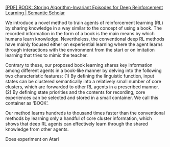 [[PDF] BOOK: Storing Algorithm-Invariant Episodes for Deep Reinforcement Learning | Semantic Scholar](https://www.semanticscholar.org/paper/BOOK%3A-Storing-Algorithm-Invariant-Episodes-for-Deep-Chang-Yoo/3b8473467c22cdeba3f0d45f75455cb9451f9f05)

We introduce a novel method to train agents of reinforcement learning (RL) by sharing knowledge in a way similar to the concept of using a book. The recorded information in the form of a book is the main means by which humans learn knowledge. Nevertheless, the conventional deep RL methods have mainly focused either on experiential learning where the agent learns through interactions with the environment from the start or on imitation learning that tries to mimic the teacher.

Contrary to these, our proposed book learning shares key information among different agents in a book-like manner by delving into the following two characteristic features: (1) By defining the linguistic function, input states can be clustered semantically into a relatively small number of core clusters, which are forwarded to other RL agents in a prescribed manner.
(2) By defining state priorities and the contents for recording, core experiences can be selected and stored in a small container. We call this container as ‘BOOK’. 

Our method learns hundreds to thousand times faster than the conventional methods by learning only a handful of core cluster information, which shows that deep RL agents can effectively learn through the shared knowledge from other agents.

Does experiment on Atari